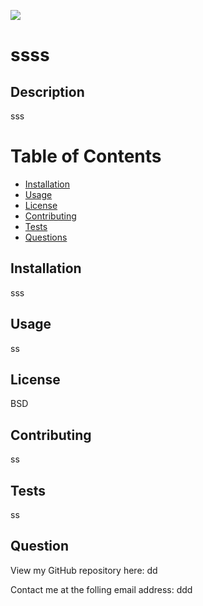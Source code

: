 
 
  ![](https://img.shields.io/badge/license-BSD-blue.svg)


  # ssss

  ## Description  
  sss

  # Table of Contents
  * [Installation](#installation)
  * [Usage](#usage)
  * [License](#license)
  * [Contributing](#contributing)
  * [Tests](#test)
  * [Questions](#questions)
  
  ## Installation

  sss
 
  ## Usage
  ss
  
  ## License
  BSD
  
  ## Contributing
  ss
  
  ## Tests
  ss
  
  ## Question
  View my GitHub repository here: dd

  Contact me at the folling email address: ddd
 
